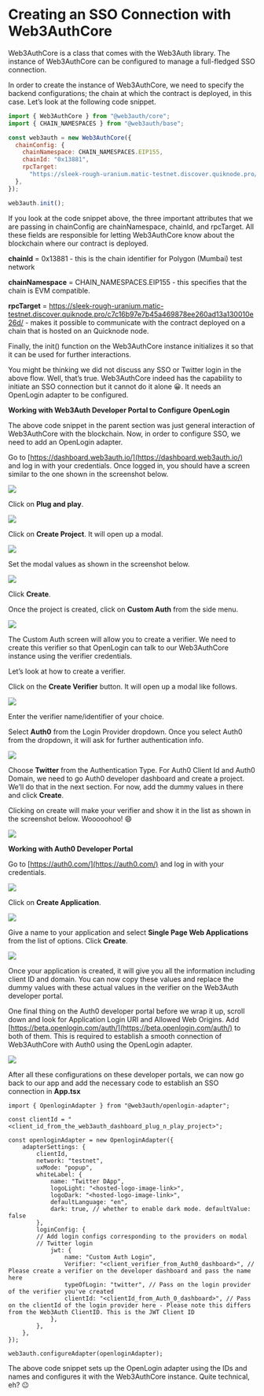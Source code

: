 # Creating an SSO Connection with Web3AuthCore

Web3AuthCore is a class that comes with the Web3Auth library. The instance of Web3AuthCore can be configured to manage a full-fledged SSO connection.

In order to create the instance of Web3AuthCore, we need to specify the backend configurations; the chain at which the contract is deployed, in this case. Let’s look at the following code snippet.

```javascript
import { Web3AuthCore } from "@web3auth/core";
import { CHAIN_NAMESPACES } from "@web3auth/base";

const web3auth = new Web3AuthCore({
  chainConfig: {
    chainNamespace: CHAIN_NAMESPACES.EIP155,
    chainId: "0x13881",
    rpcTarget:
      "https://sleek-rough-uranium.matic-testnet.discover.quiknode.pro/c7c16b97e7b45a469878ee260ad13a130010e26d/",
  },
});

web3auth.init();
```

If you look at the code snippet above, the three important attributes that we are passing in chainConfig are chainNamespace, chainId, and rpcTarget. All these fields are responsible for letting Web3AuthCore know about the blockchain where our contract is deployed.

**chainId** = 0x13881 - this is the chain identifier for Polygon (Mumbai) test network

**chainNamespace** = CHAIN_NAMESPACES.EIP155 - this specifies that the chain is EVM compatible.

**rpcTarget** = https://sleek-rough-uranium.matic-testnet.discover.quiknode.pro/c7c16b97e7b45a469878ee260ad13a130010e26d/ - makes it possible to communicate with the contract deployed on a chain that is hosted on an Quicknode node.

Finally, the init() function on the Web3AuthCore instance initializes it so that it can be used for further interactions.

You might be thinking we did not discuss any SSO or Twitter login in the above flow. Well, that’s true. Web3AuthCore indeed has the capability to initiate an SSO connection but it cannot do it alone 😀. It needs an OpenLogin adapter to be configured.

**Working with Web3Auth Developer Portal to Configure OpenLogin**

The above code snippet in the parent section was just general interaction of Web3AuthCore with the blockchain. Now, in order to configure SSO, we need to add an OpenLogin adapter.

Go to [https://dashboard.web3auth.io/](https://dashboard.web3auth.io/) and log in with your credentials. Once logged in, you should have a screen similar to the one shown in the screenshot below.

![](https://lh3.googleusercontent.com/nQ_XGgE1bq8x1Gl7yubcggY-dKVii0bWpH_so91E7xc1J9NYnOiOJcKu49ZEG41hE-jvh_qp6Ib8dkO109P-zVwPYiUh13QWMdFIyclm43MKKMnGcCwQLSvAk8qE5QGU1HXjutpGVSDb7osVU68oxS1DwOFPwydZoSeC8rtQFaST-LOJ_lPJcZMF)

Click on **Plug and play**.

![](https://lh5.googleusercontent.com/ZkiZlZOlK7HMHIzvBNZXlPpzHrZhE6jBbXYxV5oHoo5gW0O9QqY7aEj5Rl0CCKc17uBNh7rMwtV-RdwcrhOpjqf3KXmdlPSCHo_X1IYRN0mVOB9a1Pc8Eg5RO4569yUuX5hJc7g-LZNXN41JIVjde8_1Qsf20gDX3WGTXN_nia_I5ABmK2akujns)

Click on **Create Project**. It will open up a modal.

![](https://lh5.googleusercontent.com/xHI-7FmjFa-SsqOSShjeVVsRGJWZjqtnavMRee0zyxtJXVTcRMEu7wOqZk1X-SI3wWFvP9ad-m-oRi5inKBruDArNMWpTmAi61HIOPRM8uPMoU7erzaQq2jxbpfzcTK00_Mu18sM-8x6bSnEkvCWDw0Wkbsadot9G_hpskTvvn5v9Yl-yCIqDPBi)

Set the modal values as shown in the screenshot below.

![](https://lh4.googleusercontent.com/1UbkghLbzsul9bWrwqMJ0Uy7-YbhJAHvneE8HKOedUQMpb8DzCEqWobiqvRZrSO5HYBhj_BGvMEiJtfV_Os7pml_-ZSx4JCTnLXb76bZ9Qpo8r9ActhCbeOpRFU1V2uwF0x8oO4_UfweClQxB3pfyC2DQUjHT1Z6eNi0vxHKtEFFL59-OS2mY8Jk)

Click **Create**.

Once the project is created, click on **Custom Auth** from the side menu.

![](https://lh6.googleusercontent.com/eyQhIuPKNRj1TOgyoGj2ewbJyyK0A3e1url3jt4GwlDVJ6eeiDz38lhe-1wlZ-sW-FEfdl3M7OQh9OtGYrzlqThFC6Dkv_gIIYObV6CtMF2R3q8y4zYVCUQzNWIiBJOVGUpij80rFKTLF4Oms80UGUinp9l7UzW4Fq61ssNQo-DRcrrR68i_-RR6)

The Custom Auth screen will allow you to create a verifier. We need to create this verifier so that OpenLogin can talk to our Web3AuthCore instance using the verifier credentials.

Let’s look at how to create a verifier.

Click on the **Create Verifier** button. It will open up a modal like follows.

![](https://lh5.googleusercontent.com/mtMnJBL3ZdIuyksrctNRiWS9Z8xvW81laEj_C9rnS3d9PJOVuGVaitFUI-Z_mGOq4pY6cslBdekdbKB1uv7IDzUnq7ruYfasnkBkXmpUtkY3BnPlK6_rkM9IK2MtMVQ8jpZ3BJmhBpfBEWZNtEaAY8Ei8TCivuqWqR6YYIkvsYYLuS34EQI5CB9O)

Enter the verifier name/identifier of your choice.

Select **Auth0** from the Login Provider dropdown. Once you select Auth0 from the dropdown, it will ask for further authentication info.

![](https://lh4.googleusercontent.com/wMQEDjcrSGC1XqHuRtkkz7KQK9JBsec1KctpFZKUDP5ChJtFjXpRQhU5URzCWq5k2D62t58Jq-yBrHE4CFJujLSBq8HbdvoBqYrt-XFJ6czOd1aTjupehRdP7t8l4e5BDFrbVqasvrLvGT02enU8oXgBdkCV9SwG8FBRaSOKyMbkV4caExkwKDEi)

Choose **Twitter** from the Authentication Type. For Auth0 Client Id and Auth0 Domain, we need to go Auth0 developer dashboard and create a project. We’ll do that in the next section. For now, add the dummy values in there and click **Create**.

Clicking on create will make your verifier and show it in the list as shown in the screenshot below. Wooooohoo! 😄

![](https://lh4.googleusercontent.com/c4kcxAQcBpv73G8Gw_v1Ekoh75XYRKgdY5kQ81hJKv2HpYLNbeD0fYyTI2t273Obodxo_turAwLWZVaD13cWYWXbaR3AHSHsuzOj1iNi1ZXi5-G5Rw0yCojbeRWMaXDT69XJ7NbygFYuecutahMUUZ9GjJfRF1Nth3r_FmMeT-03kB92Rsm7juUG)

**Working with Auth0 Developer Portal**

Go to [https://auth0.com/](https://auth0.com/) and log in with your credentials.

![](https://lh4.googleusercontent.com/qje8zOLUBPjkTabVR-Ax29otQ7rctyIiShpu8Fspcv16jhRsBunXygOpA32avFIvbzWV4_cqp-PKeb4ecBJDebS8O-64HmQXamDv3vptcZy0ljtn6UE8QfUliP27zOMvyiHgqAMoqDmnqCjDsMKpAgIa6_aLhDFzbosNoYPrRFvAgxJ2EEUKzWYk)

Click on **Create Application**.

![](https://lh4.googleusercontent.com/r3MPPVKe6vIoo2x3et0qDcAPtfGfWVS0XwBMHX7P0xcBQ3_m83nGFzOeMFSKnUwyY5emkGR0Z-byGnxXvPyyCI7guf1qF98OHraE97UZH8Mz05P_bvnYatvg4ABChf4wdyKn_9OoziJDpBe6WXUshZlkou-RC4Yyg8tdw-xSn7s64q1IIGfzzCki)

Give a name to your application and select **Single Page Web Applications** from the list of options. Click **Create**.

![](https://lh6.googleusercontent.com/nxqN6OqAD75E7fyQLQE74BCf2EFU7vGfVHYvgGiU-iEdLb2jTmKItK6xfrAI3fm8wmW_ywSop7Ysm5kayFH1V9_vq9fgwIcGKBA2N3G1idgU0NdN26QBvLJAGsJywKPBEKSSELu-nbh5CAaeR-yZbVSBCiec6kkmGkPE2yRXVNDV_n-7n_Ro49A2)

Once your application is created, it will give you all the information including client ID and domain. You can now copy these values and replace the dummy values with these actual values in the verifier on the Web3Auth developer portal.

One final thing on the Auth0 developer portal before we wrap it up, scroll down and look for Application Login URI and Allowed Web Origins. Add [https://beta.openlogin.com/auth/](https://beta.openlogin.com/auth/) to both of them. This is required to establish a smooth connection of Web3AuthCore with Auth0 using the OpenLogin adapter.

![](https://lh6.googleusercontent.com/ByAPvd-99pyJJ2ySGPWHJqSsFlM_xLA5fz7jwIlLpGRIj1uOM455NvS9fPori8lQrfiK1tpYtcBjhwOuct-wHQxdmR1hTEde4fp8laJo7BUb32DFprOc-0o6iB9TAPMSjpyKRNUZH7A7oSRaE-ZQkFfDlDmSzq3iBRWx81HhY-8o40FfZWMLAOEf)

After all these configurations on these developer portals, we can now go back to our app and add the necessary code to establish an SSO connection in **App.tsx**

```dts
import { OpenloginAdapter } from "@web3auth/openlogin-adapter";

const clientId = "<client_id_from_the_web3auth_dashboard_plug_n_play_project>";

const openloginAdapter = new OpenloginAdapter({
    adapterSettings: {
        clientId,
        network: "testnet",
        uxMode: "popup",
        whiteLabel: {
            name: "Twitter DApp",
            logoLight: "<hosted-logo-image-link>",
            logoDark: "<hosted-logo-image-link>",
            defaultLanguage: "en",
            dark: true, // whether to enable dark mode. defaultValue: false
        },
        loginConfig: {
        // Add login configs corresponding to the providers on modal
        // Twitter login
        	jwt: {
            	name: "Custom Auth Login",
            	Verifier: "<client_verifier_from_Auth0_dashboard>", // Please create a verifier on the developer dashboard and pass the name here
            	typeOfLogin: "twitter", // Pass on the login provider of the verifier you've created
            	clientId: "<clientId_from_Auth_0_dashboard>", // Pass on the clientId of the login provider here - Please note this differs from the Web3Auth ClientID. This is the JWT Client ID
            },
        },
    },
});

web3auth.configureAdapter(openloginAdapter);
```

The above code snippet sets up the OpenLogin adapter using the IDs and names and configures it with the Web3AuthCore instance. Quite technical, eh? 😐
